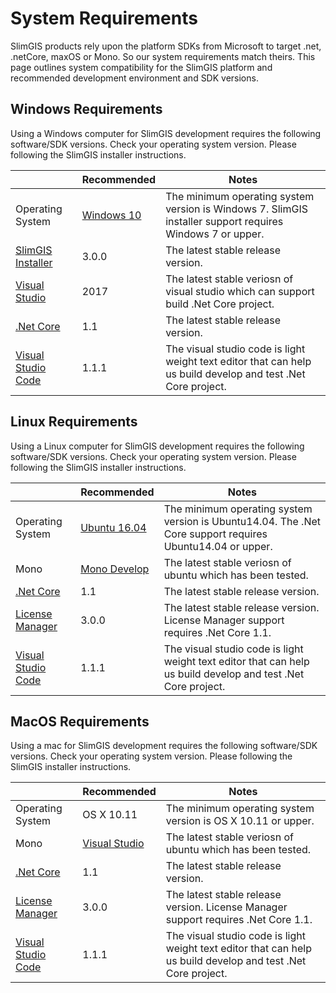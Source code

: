 # System Requirements

SlimGIS products rely upon the platform SDKs from Microsoft to target .net, .netCore, maxOS or Mono. So our system requirements match theirs. This page outlines system compatibility for the SlimGIS platform and recommended development environment and SDK versions.

## Windows Requirements

Using a Windows computer for SlimGIS development requires the following software/SDK versions. Check your operating system version. Please following the SlimGIS installer instructions.

<table class="rich-diff-level-zero">
    <thead class="rich-diff-level-one">
        <tr>
            <th></th>
            <th>Recommended</th>
            <th>Notes</th>
        </tr>
    </thead>
    <tbody class="rich-diff-level-one">
        <tr>
            <td>Operating System</td>
            <td>
                <a href="https://www.microsoft.com/en-us/software-download/windows10?Search=true">Windows 10</a>
            </td>
            <td>The minimum operating system version is Windows 7. SlimGIS installer support requires Windows 7 or upper.</td>
        </tr>
        <tr>
            <td>
                <a href="https://slimgis-release-archives.s3.amazonaws.com/SlimGIS-Setup-3.0.0.msi">SlimGIS Installer</a>
            </td>
            <td>3.0.0</td>
            <td>The latest stable release version.</td>
        </tr>
        <tr>
            <td>
                <a href="https://www.visualstudio.com">Visual Studio</a>
            </td>
            <td>2017</td>
            <td>The latest stable veriosn of visual studio which can support build .Net Core project.</td>
        </tr>
        <tr>
            <td>
                <a href="https://github.com/dotnet/core/blob/master/release-notes/download-archive.md">.Net Core</a>
            </td>
            <td>1.1</td>
            <td>The latest stable release version.</td>
        </tr>
        <tr>
            <td>
                <a href="https://code.visualstudio.com/">Visual Studio Code</a>
            </td>
            <td>1.1.1</td>
            <td>The visual studio code is light weight text editor that can help us build develop and test .Net Core project.</td>
        </tr>
    </tbody>
</table>

## Linux Requirements

Using a Linux computer for SlimGIS development requires the following software/SDK versions. Check your operating system version. Please following the SlimGIS installer instructions.

<table class="rich-diff-level-zero">
    <thead class="rich-diff-level-one">
        <tr>
            <th></th>
            <th>Recommended</th>
            <th>Notes</th>
        </tr>
    </thead>
    <tbody class="rich-diff-level-one">
        <tr>
            <td>Operating System</td>
            <td>
                <a href="http://www.ubuntu.org.cn/global">Ubuntu 16.04</a>
            </td>
            <td>The minimum operating system version is Ubuntu14.04. The .Net Core support requires Ubuntu14.04 or upper.</td>
        </tr>
        <tr>
            <td>Mono</td>
            <td>
                <a href="https://github.com/SlimGIS/Start-up-Handbook/blob/master/Setup-Mono-Environment-Guide.md">Mono Develop</a>
            </td>
            <td>The latest stable veriosn of ubuntu which has been tested.</td>
        </tr>
        <tr>
            <td>
                <a href="https://github.com/dotnet/core/blob/master/release-notes/download-archive.md">.Net Core</a>
            </td>
            <td>1.1</td>
            <td>The latest stable release version.</td>
        </tr>
        <tr>
            <td>
                <a href="https://slimgis-release-archives.s3.amazonaws.com/SlimGIS-LicenseManager-dotnetcore-1.0.0.zip">License Manager</a>
            </td>
            <td>3.0.0</td>
            <td>The latest stable release version. License Manager support requires .Net Core 1.1.</td>
        </tr>
        <tr>
            <td>
                <a href="https://code.visualstudio.com/">Visual Studio Code</a>
            </td>
            <td>1.1.1</td>
            <td>The visual studio code is light weight text editor that can help us build develop and test .Net Core project.</td>
        </tr>
    </tbody>
</table>

## MacOS Requirements

Using a mac for SlimGIS development requires the following software/SDK versions. Check your operating system version. Please following the SlimGIS installer instructions.

<table class="rich-diff-level-zero">
    <thead class="rich-diff-level-one">
        <tr>
            <th></th>
            <th>Recommended</th>
            <th>Notes</th>
        </tr>
    </thead>
    <tbody class="rich-diff-level-one">
        <tr>
            <td>Operating System</td>
            <td>OS X 10.11</td>
            <td>The minimum operating system version is OS X 10.11 or upper.</td>
        </tr>
        <tr>
            <td>Mono</td>
            <td>
                <a href="https://www.visualstudio.com/en-us/vs/visual-studio-mac/">Visual Studio</a>
            </td>
            <td>The latest stable veriosn of ubuntu which has been tested.</td>
        </tr>
        <tr>
            <td>
                <a href="https://github.com/dotnet/core/blob/master/release-notes/download-archive.md">.Net Core</a>
            </td>
            <td>1.1</td>
            <td>The latest stable release version.</td>
        </tr>
        <tr>
            <td>
                <a href="https://slimgis-release-archives.s3.amazonaws.com/SlimGIS-LicenseManager-dotnetcore-1.0.0.zip">License Manager</a>
            </td>
            <td>3.0.0</td>
            <td>The latest stable release version. License Manager support requires .Net Core 1.1.</td>
        </tr>
        <tr>
            <td>
                <a href="https://code.visualstudio.com/">Visual Studio Code</a>
            </td>
            <td>1.1.1</td>
            <td>The visual studio code is light weight text editor that can help us build develop and test .Net Core project.</td>
        </tr>
    </tbody>
</table>
